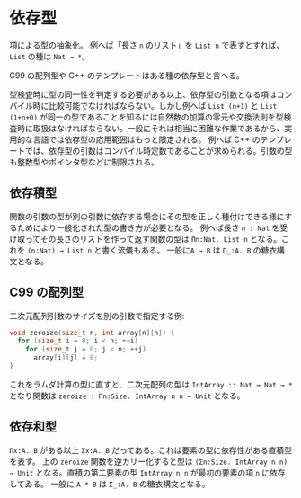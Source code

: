 # 依存型

項による型の抽象化。
例へば「長さ `n` のリスト」を `List n` で表すとすれば、`List` の種は `Nat → *`。

C99 の配列型や C++ のテンプレートはある種の依存型と言へる。

型検査時に型の同一性を判定する必要がある以上、依存型の引数となる項はコンパイル時に比較可能でなければならない。しかし例へば `List (n+1)` と `List (1+n+0)` が同一の型であることを知るには自然数の加算の零元や交換法則を型検査時に取扱はなければならない。一般にそれは相当に困難な作業であるから、実用的な言語では依存型の応用範囲はもっと限定される。
例へば C++ のテンプレートでは、依存型の引数はコンパイル時定数であることが求められる。引数の型も整数型やポインタ型などに制限される。

## 依存積型

関数の引数の型が別の引数に依存する場合にその型を正しく種付けできる様にするためにより一般化された型の書き方が必要となる。
例へば長さ `n : Nat` を受け取ってその長さのリストを作って返す関数の型は `Πn:Nat. List n` となる。これを `(n:Nat) → List n` と書く流儀もある。
一般に`A → B` は `Π_:A. B` の糖衣構文となる。

## C99 の配列型

二次元配列引数のサイズを別の引数で指定する例:

``` c
void zeroize(size_t n, int array[n][n]) {
  for (size_t i = 0; i < n; ++i)
    for (size_t j = 0; j < n; ++j)
      array[i][j] = 0;
}
```

これをラムダ計算の型に直すと、二次元配列の型は `IntArray :: Nat → Nat → *` となり関数は `zeroize : Πn:Size. IntArray n n → Unit` となる。

## 依存和型

`Πx:A. B` がある以上 `Σx:A. B` だってある。これは要素の型に依存性がある直積型を表す。
上の `zeroize` 関数を逆カリー化すると型は `(Σn:Size. IntArray n n) → Unit` となる。直積の第二要素の型 `IntArray n n` が最初の要素の項 `n` に依存してゐる。
一般に `A * B` は `Σ_:A. B` の糖衣構文となる。
